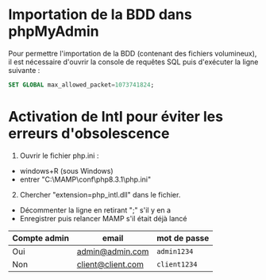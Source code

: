 
# Importation de la BDD dans phpMyAdmin

Pour permettre l'importation de la BDD (contenant des fichiers volumineux), il est nécessaire d'ouvrir la console de requêtes SQL puis d'exécuter la ligne suivante :

```sql
SET GLOBAL max_allowed_packet=1073741824;
```

# Activation de Intl pour éviter les erreurs d'obsolescence

1. Ouvrir le fichier php.ini :

- windows+R (sous Windows)
- entrer "C:\MAMP\conf\php8.3.1\php.ini"

2. Chercher "extension=php_intl.dll" dans le fichier.

- Décommenter la ligne en retirant ";" s'il y en a
- Enregistrer puis relancer MAMP s'il était déjà lancé



| Compte admin |        email        | mot de passe |
| ------------ | ------------------- | ------------ |
|      Oui     |  <admin@admin.com>  | `admin1234`  |
|      Non     | <client@client.com> | `client1234` |

